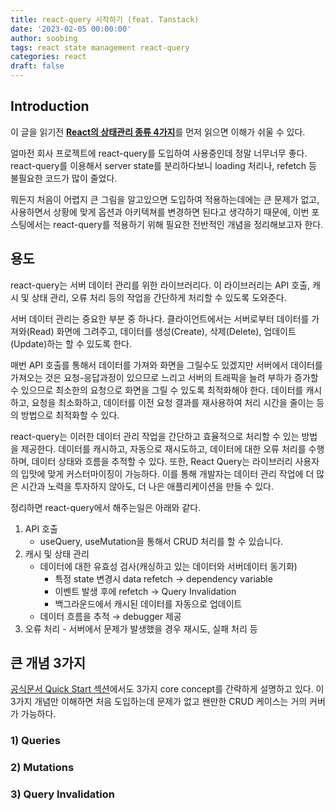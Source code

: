 ```yaml
---
title: react-query 시작하기 (feat. Tanstack)
date: '2023-02-05 00:00:00'
author: soobing
tags: react state management react-query
categories: react
draft: false
---
```


## Introduction

이 글을 읽기전 [**React의 상태관리 종류 4가지**](https://soobing.github.io/react/react-state-management/)를 먼저 읽으면 이해가 쉬울 수 있다.

얼마전 회사 프로젝트에 react-query를 도입하여 사용중인데 정말 너무너무 좋다. react-query를 이용해서 server state를 분리하다보니 loading 처리나, refetch 등 불필요한 코드가 많이 줄었다.

뭐든지 처음이 어렵지 큰 그림을 알고있으면 도입하여 적용하는데에는 큰 문제가 없고, 사용하면서 상황에 맞게 옵션과 아키텍쳐를 변경하면 된다고 생각하기 때문에, 이번 포스팅에서는 react-query를 적용하기 위해 필요한 전반적인 개념을 정리해보고자 한다. 

## 용도

react-query는 서버 데이터 관리를 위한 라이브러리다.  이 라이브러리는 API 호출, 캐시 및 상태 관리, 오류 처리 등의 작업을 간단하게 처리할 수 있도록 도와준다.

서버 데이터 관리는 중요한 부분 중 하나다. 클라이언트에서는 서버로부터 데이터를 가져와(Read) 화면에 그려주고, 데이터를 생성(Create), 삭제(Delete), 업데이트(Update)하는 할 수 있도록 한다.

매번 API 호출를 통해서 데이터를 가져와 화면을 그릴수도 있겠지만 서버에서 데이터를 가져오는 것은 요청-응답과정이 있으므로 느리고 서버의 트래픽을 늘려 부하가 증가할 수 있으므로 최소한의 요청으로 화면을 그릴 수 있도록 최적화해야 한다. 데이터를 캐시하고, 요청을 최소화하고, 데이터를 이전 요청 결과를 재사용하여 처리 시간을 줄이는 등의 방법으로 최적화할 수 있다.

react-query는 이러한 데이터 관리 작업을 간단하고 효율적으로 처리할 수 있는 방법을 제공한다. 데이터를 캐시하고, 자동으로 재시도하고, 데이터에 대한 오류 처리를 수행하며, 데이터 상태와 흐름을 추적할 수 있다. 또한, React Query는 라이브러리 사용자의 입맛에 맞게 커스터마이징이 가능하다. 이를 통해 개발자는 데이터 관리 작업에 더 많은 시간과 노력을 투자하지 않아도, 더 나은 애플리케이션을 만들 수 있다.

정리하면 react-query에서 해주는일은 아래와 같다.

1. API 호출
    - useQuery, useMutation을 통해서 CRUD 처리를 할 수 있습니다.
2. 캐시 및 상태 관리
    - 데이터에 대한 유효성 검사(캐싱하고 있는 데이터와 서버데이터 동기화)
        - 특정 state 변경시 data refetch → dependency variable
        - 이벤트 발생 후에 refetch → Query Invalidation
        - 백그라운드에서 캐시된 데이터를 자동으로 업데이트
    - 데이터 흐름을 추적 → debugger 제공
3. 오류 처리 - 서버에서 문제가 발생했을 경우 재시도, 실패 처리 등

## 큰 개념 3가지

[공식문서 Quick Start 섹션](https://tanstack.com/query/latest/docs/react/quick-start)에서도 3가지 core concept를 간략하게 설명하고 있다. 이 3가지 개념만 이해하면 처음 도입하는데 문제가 없고 왠만한 CRUD 케이스는 거의 커버가 가능하다.

### 1) Queries

### 2) Mutations

### 3) Query Invalidation